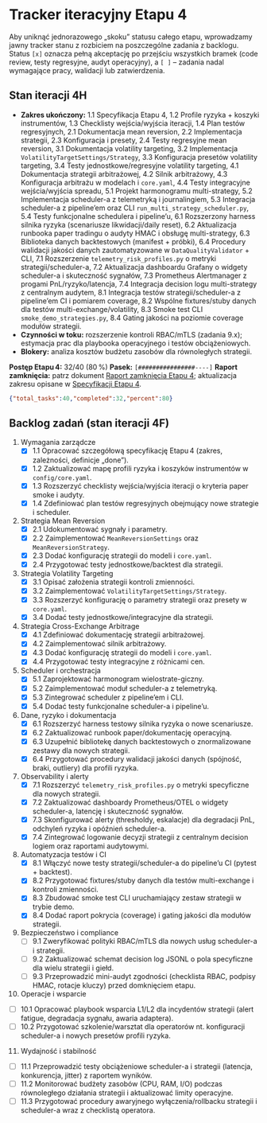 # Tracker iteracyjny Etapu 4

Aby uniknąć jednorazowego „skoku” statusu całego etapu, wprowadzamy jawny tracker stanu z rozbiciem na poszczególne zadania z backlogu. Status `[x]` oznacza pełną akceptację po przejściu wszystkich bramek (code review, testy regresyjne, audyt operacyjny), a `[ ]` – zadania nadal wymagające pracy, walidacji lub zatwierdzenia.

## Stan iteracji 4H
- **Zakres ukończony:** 1.1 Specyfikacja Etapu 4, 1.2 Profile ryzyka + koszyki instrumentów, 1.3 Checklisty wejścia/wyjścia iteracji, 1.4 Plan testów regresyjnych, 2.1 Dokumentacja mean reversion, 2.2 Implementacja strategii, 2.3 Konfiguracja i presety, 2.4 Testy regresyjne mean reversion, 3.1 Dokumentacja volatility targeting, 3.2 Implementacja `VolatilityTargetSettings/Strategy`, 3.3 Konfiguracja presetów volatility targeting, 3.4 Testy jednostkowe/regresyjne volatility targeting, 4.1 Dokumentacja strategii arbitrażowej, 4.2 Silnik arbitrażowy, 4.3 Konfiguracja arbitrażu w modelach i `core.yaml`, 4.4 Testy integracyjne wejścia/wyjścia spreadu, 5.1 Projekt harmonogramu multi-strategy, 5.2 Implementacja scheduler-a z telemetryką i journalingiem, 5.3 Integracja scheduler-a z pipeline’em oraz CLI `run_multi_strategy_scheduler.py`, 5.4 Testy funkcjonalne schedulera i pipeline’u, 6.1 Rozszerzony harness silnika ryzyka (scenariusze likwidacji/daily reset), 6.2 Aktualizacja runbooka paper tradingu o audyty HMAC i obsługę multi-strategy, 6.3 Biblioteka danych backtestowych (manifest + próbki), 6.4 Procedury walidacji jakości danych zautomatyzowane w `DataQualityValidator` + CLI, 7.1 Rozszerzenie `telemetry_risk_profiles.py` o metryki strategii/scheduler-a, 7.2 Aktualizacja dashboardu Grafany o widgety scheduler-a i skuteczność sygnałów, 7.3 Prometheus Alertmanager z progami PnL/ryzyko/latencja, 7.4 Integracja decision logu multi-strategy z centralnym audytem, 8.1 Integracja testów strategii/scheduler-a z pipeline’em CI i pomiarem coverage, 8.2 Wspólne fixtures/stuby danych dla testów multi-exchange/volatility, 8.3 Smoke test CLI `smoke_demo_strategies.py`, 8.4 Gating jakości na poziomie coverage modułów strategii.
- **Czynności w toku:** rozszerzenie kontroli RBAC/mTLS (zadania 9.x); estymacja prac dla playbooka operacyjnego i testów obciążeniowych.
- **Blokery:** analiza kosztów budżetu zasobów dla równoległych strategii.

**Postęp Etapu 4:** 32/40 (80 %)
**Pasek:** `[################----]`
**Raport zamknięcia:** patrz dokument [Raport zamknięcia Etapu 4](stage4_final_report.md); aktualizacja zakresu opisane w [Specyfikacji Etapu 4](stage4_spec.md).

```json
{"total_tasks":40,"completed":32,"percent":80}
```

## Backlog zadań (stan iteracji 4F)
1. Wymagania zarządcze
   - [x] 1.1 Opracować szczegółową specyfikację Etapu 4 (zakres, zależności, definicje „done”).
   - [x] 1.2 Zaktualizować mapę profili ryzyka i koszyków instrumentów w `config/core.yaml`.
   - [x] 1.3 Rozszerzyć checklisty wejścia/wyjścia iteracji o kryteria paper smoke i audyty.
   - [x] 1.4 Zdefiniować plan testów regresyjnych obejmujący nowe strategie i scheduler.
2. Strategia Mean Reversion
   - [x] 2.1 Udokumentować sygnały i parametry.
   - [x] 2.2 Zaimplementować `MeanReversionSettings` oraz `MeanReversionStrategy`.
   - [x] 2.3 Dodać konfigurację strategii do modeli i `core.yaml`.
   - [x] 2.4 Przygotować testy jednostkowe/backtest dla strategii.
3. Strategia Volatility Targeting
   - [x] 3.1 Opisać założenia strategii kontroli zmienności.
   - [x] 3.2 Zaimplementować `VolatilityTargetSettings/Strategy`.
   - [x] 3.3 Rozszerzyć konfigurację o parametry strategii oraz presety w `core.yaml`.
   - [x] 3.4 Dodać testy jednostkowe/integracyjne dla strategii.
4. Strategia Cross-Exchange Arbitrage
   - [x] 4.1 Zdefiniować dokumentację strategii arbitrażowej.
   - [x] 4.2 Zaimplementować silnik arbitrażowy.
   - [x] 4.3 Dodać konfigurację strategii do modeli i `core.yaml`.
   - [x] 4.4 Przygotować testy integracyjne z różnicami cen.
5. Scheduler i orchestracja
   - [x] 5.1 Zaprojektować harmonogram wielostrate-giczny.
   - [x] 5.2 Zaimplementować moduł scheduler-a z telemetryką.
   - [x] 5.3 Zintegrować scheduler z pipeline’em i CLI.
   - [x] 5.4 Dodać testy funkcjonalne scheduler-a i pipeline’u.
6. Dane, ryzyko i dokumentacja
   - [x] 6.1 Rozszerzyć harness testowy silnika ryzyka o nowe scenariusze.
   - [x] 6.2 Zaktualizować runbook paper/dokumentację operacyjną.
   - [x] 6.3 Uzupełnić bibliotekę danych backtestowych o znormalizowane zestawy dla nowych strategii.
   - [x] 6.4 Przygotować procedury walidacji jakości danych (spójność, braki, outliery) dla profili ryzyka.
7. Observability i alerty
   - [x] 7.1 Rozszerzyć `telemetry_risk_profiles.py` o metryki specyficzne dla nowych strategii.
   - [x] 7.2 Zaktualizować dashboardy Prometheus/OTEL o widgety scheduler-a, latencję i skuteczność sygnałów.
   - [x] 7.3 Skonfigurować alerty (thresholdy, eskalacje) dla degradacji PnL, odchyleń ryzyka i opóźnień scheduler-a.
   - [x] 7.4 Zintegrować logowanie decyzji strategii z centralnym decision logiem oraz raportami audytowymi.
8. Automatyzacja testów i CI
   - [x] 8.1 Włączyć nowe testy strategii/scheduler-a do pipeline’u CI (pytest + backtest).
   - [x] 8.2 Przygotować fixtures/stuby danych dla testów multi-exchange i kontroli zmienności.
   - [x] 8.3 Zbudować smoke test CLI uruchamiający zestaw strategii w trybie demo.
   - [x] 8.4 Dodać raport pokrycia (coverage) i gating jakości dla modułów strategii.
9. Bezpieczeństwo i compliance
   - [ ] 9.1 Zweryfikować polityki RBAC/mTLS dla nowych usług scheduler-a i strategii.
   - [ ] 9.2 Zaktualizować schemat decision log JSONL o pola specyficzne dla wielu strategii i giełd.
   - [ ] 9.3 Przeprowadzić mini-audyt zgodności (checklista RBAC, podpisy HMAC, rotacje kluczy) przed domknięciem etapu.
10. Operacje i wsparcie
   - [ ] 10.1 Opracować playbook wsparcia L1/L2 dla incydentów strategii (alert fatigue, degradacja sygnału, awaria adaptera).
   - [ ] 10.2 Przygotować szkolenie/warsztat dla operatorów nt. konfiguracji scheduler-a i nowych presetów profili ryzyka.
11. Wydajność i stabilność
   - [ ] 11.1 Przeprowadzić testy obciążeniowe scheduler-a i strategii (latencja, konkurencja, jitter) z raportem wyników.
   - [ ] 11.2 Monitorować budżety zasobów (CPU, RAM, I/O) podczas równoległego działania strategii i aktualizować limity operacyjne.
   - [ ] 11.3 Przygotować procedury awaryjnego wyłączenia/rollbacku strategii i scheduler-a wraz z checklistą operatora.

